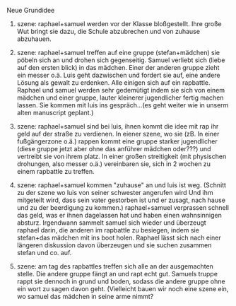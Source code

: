 Neue Grundidee

1. szene: raphael+samuel werden vor der Klasse bloßgestellt. Ihre große Wut bringt sie dazu, die Schule abzubrechen
und von zuhause abzuhauen.

2. szene: raphael+samuel treffen auf eine gruppe (stefan+mädchen) sie pöbeln sich an und drohen sich gegenseitig.
 Samuel verliebt sich (liebe auf den ersten blick) in das mädchen. Einer der anderen gruppe zieht ein messer o.ä.
Luis geht dazwischen und fordert sie auf, eine andere Lösung als gewalt zu erdenken. Alle einigen sich auf ein rapbattle.
Raphael und samuel werden sehr gedemütigt indem sie sich von einem mädchen und einer gruppe, lauter kleinerer jugendlicher
fertig machen lassen. Sie kommen mit luis ins gespräch...(es geht weiter wie in unserm alten manuscript geplant.)

3. szene: raphael+samuel sind bei luis, ihnen kommt die idee mit rap ihr geld auf der straße zu verdienen.
 In eiener szene, wo sie (zB. In einer fußgängerzone o.ä.) rappen kommt eine gruppe starker jugendlicher
 (diese gruppe jetzt aber ohne das anführer mädchen oder???) und vertreibt sie von ihrem platz. In einer großen streitigkeit
 (mit physischen drohungen, also messer o.ä.) vereinbaren sie, sich in 2 wochen zu einem rapbattle zu treffen.

4. szene: raphael+samuel kommen "zuhause" an und luis ist weg. (Schnitt zu der szene wo luis von seiner schwester angerufen wird
Und ihm mitgeteilt wird, dass sein vater gestorben ist und er zusagt, nach hause und zu der beerdigung zu kommen.) raphael+samuel verprassen schnell das geld, was er ihnen dagelassen hat und haben einen wahnsinnigen absturz. Irgendwann sammelt samuel sich wieder und überzeugt raphael darin, die anderen im rapbattle zu besiegen, indem sie stefan+das mädchen mit ins boot holen. Raphael lässt sich nach einer längeren diskussion davon überzeugen und sie suchen zusammen stefan und co. auf.

5. szene: am tag des rapbattles treffen sich alle an der ausgemachten stelle. Die andere gruppe fängt an und rapt echt gut. Samuels truppe rappt sie dennoch in grund und boden, sodass die andere gruppe ohne ein wort zu sagen davon geht. (Vielleicht bauen wir noch eine szene ein, wo samuel das mädchen in seine arme nimmt?
